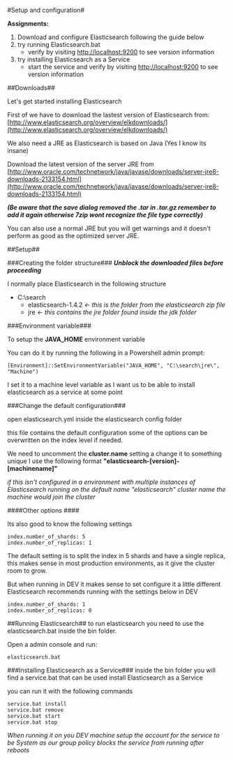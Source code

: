 #Setup and configuration#

**Assignments:**

1. Download and configure Elasticsearch following the guide below
2. try running Elasticsearch.bat	
	- verify by visiting [http://localhost:9200](http://localhost:9200) to see version information
3. try installing Elasticsearch as a Service
	- start the service and verify by visiting [http://localhost:9200](http://localhost:9200) to see version information


##Downloads##

Let's get started installing Elasticsearch

First of we have to download the lastest version of Elasticsearch from: [http://www.elasticsearch.org/overview/elkdownloads/](http://www.elasticsearch.org/overview/elkdownloads/)


We also need a JRE as Elasticsearch is based on Java (Yes I know its insane)

Download the latest version of the server JRE from 
[http://www.oracle.com/technetwork/java/javase/downloads/server-jre8-downloads-2133154.html](http://www.oracle.com/technetwork/java/javase/downloads/server-jre8-downloads-2133154.html)

***(Be aware that the save dialog removed the .tar in .tar.gz remember to add it again otherwise 7zip wont recognize the file type correctly)***

You can also use a normal JRE but you will get warnings and it doesn't perform as good as the optimized server JRE.

##Setup##

###Creating the folder structure###
***Unblock the downloaded files before proceeding*** 

I normally place Elasticsearch in the following structure 

- C:\search
	- elasticsearch-1.4.2 *<- this is the folder from the elasticsearch zip file*
	- jre *<- this contains the jre folder found inside the jdk folder*

###Environment variable###

To setup the **JAVA_HOME** environment variable

You can do it by running the following in a Powershell admin prompt:

    [Environment]::SetEnvironmentVariable("JAVA_HOME", "C:\search\jre\", "Machine")

I set it to a machine level variable as I want us to be able to install elasticsearch as a service at some point

###Change the default configuration###

open elasticsearch.yml inside the elasticsearch config folder

this file contains the default configuration some of the options can be overwritten on the index level if needed.

We need to uncomment the **cluster.name** setting a change it to something unique I use the following format **"elasticsearch-[version]-[machinename]"** 

*if this isn't configured in a environment with multiple instances of Elasticsearch running on the default name "elasticsearch" cluster name the machine would join the cluster*

####Other options ####

Its also good to know the following settings

    index.number_of_shards: 5
    index.number_of_replicas: 1

The default setting is to split the index in 5 shards and have a single replica, this makes sense in most production environments, as it give the cluster room to grow.

But when running in DEV it makes sense to set configure it a little different Elasticsearch recommends running with the settings below in DEV

    index.number_of_shards: 1
    index.number_of_replicas: 0

##Running Elasticsearch##
to run elasticsearch you need to use the elasticsearch.bat inside the bin folder.

Open a admin console and run: 

    elasticsearch.bat


###Installing Elasticsearch as a Service###
inside the bin folder you will find a service.bat that can be used install Elasticsearch as a Service

you can run it with the following commands

    service.bat install
    service.bat remove
    service.bat start
    service.bat stop

*When running it on you DEV machine setup the account for the service to be System as our group policy blocks the service from running after reboots*
